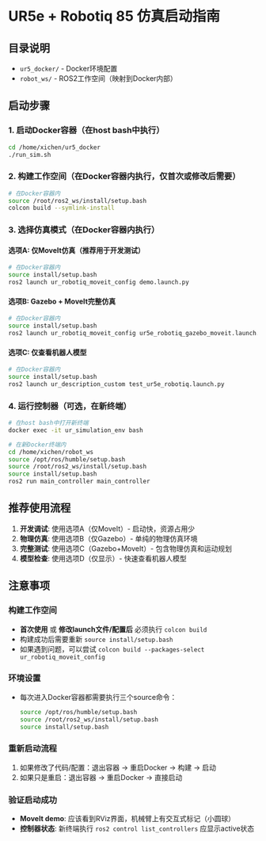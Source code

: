 # UR5e + Robotiq 85 仿真启动指南

## 目录说明
- `ur5_docker/` - Docker环境配置
- `robot_ws/` - ROS2工作空间（映射到Docker内部）

## 启动步骤

### 1. 启动Docker容器（在host bash中执行）
```bash
cd /home/xichen/ur5_docker
./run_sim.sh
```

### 2. 构建工作空间（在Docker容器内执行，仅首次或修改后需要）
```bash
# 在Docker容器内
source /root/ros2_ws/install/setup.bash
colcon build --symlink-install
```

### 3. 选择仿真模式（在Docker容器内执行）

#### 选项A: 仅MoveIt仿真（推荐用于开发测试）
```bash
# 在Docker容器内
source install/setup.bash
ros2 launch ur_robotiq_moveit_config demo.launch.py
```

#### 选项B: Gazebo + MoveIt完整仿真
```bash
# 在Docker容器内
source install/setup.bash
ros2 launch ur_robotiq_moveit_config ur5e_robotiq_gazebo_moveit.launch.py
```

#### 选项C: 仅查看机器人模型
```bash
# 在Docker容器内
source install/setup.bash
ros2 launch ur_description_custom test_ur5e_robotiq.launch.py
```

### 4. 运行控制器（可选，在新终端）
```bash
# 在host bash中打开新终端
docker exec -it ur_simulation_env bash

# 在新Docker终端内
cd /home/xichen/robot_ws
source /opt/ros/humble/setup.bash
source /root/ros2_ws/install/setup.bash
source install/setup.bash
ros2 run main_controller main_controller
```

## 推荐使用流程
1. **开发调试**: 使用选项A（仅MoveIt）- 启动快，资源占用少
2. **物理仿真**: 使用选项B（仅Gazebo）- 单纯的物理仿真环境
3. **完整测试**: 使用选项C（Gazebo+MoveIt）- 包含物理仿真和运动规划
4. **模型检查**: 使用选项D（仅显示）- 快速查看机器人模型

## 注意事项

### 构建工作空间
- **首次使用** 或 **修改launch文件/配置后** 必须执行 `colcon build`
- 构建成功后需要重新 `source install/setup.bash`
- 如果遇到问题，可以尝试 `colcon build --packages-select ur_robotiq_moveit_config`

### 环境设置
- 每次进入Docker容器都需要执行三个source命令：
  ```bash
  source /opt/ros/humble/setup.bash
  source /root/ros2_ws/install/setup.bash  
  source install/setup.bash
  ```

### 重新启动流程
1. 如果修改了代码/配置：退出容器 → 重启Docker → 构建 → 启动
2. 如果只是重启：退出容器 → 重启Docker → 直接启动

### 验证启动成功
- **MoveIt demo**: 应该看到RViz界面，机械臂上有交互式标记（小圆球）
- **控制器状态**: 新终端执行 `ros2 control list_controllers` 应显示active状态